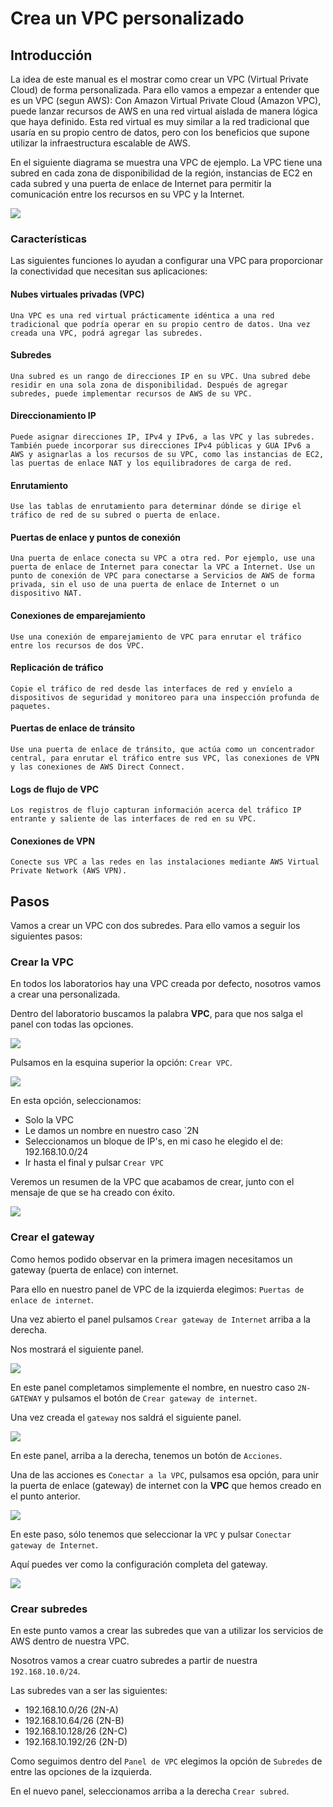 # Crea un VPC personalizado
## Introducción
La idea de este manual es el mostrar como crear un VPC (Virtual Private Cloud) de forma personalizada.
Para ello vamos a empezar a entender que es un VPC (segun AWS):
Con Amazon Virtual Private Cloud (Amazon VPC), puede lanzar recursos de AWS en una red virtual aislada de manera lógica que haya definido. Esta red virtual es muy similar a la red tradicional que usaría en su propio centro de datos, pero con los beneficios que supone utilizar la infraestructura escalable de AWS.

En el siguiente diagrama se muestra una VPC de ejemplo. La VPC tiene una subred en cada zona de disponibilidad de la región, instancias de EC2 en cada subred y una puerta de enlace de Internet para permitir la comunicación entre los recursos en su VPC y la Internet.

![](./assets/aws_vpc.png)

### Características

Las siguientes funciones lo ayudan a configurar una VPC para proporcionar la conectividad que necesitan sus aplicaciones:

#### Nubes virtuales privadas (VPC)

    Una VPC es una red virtual prácticamente idéntica a una red tradicional que podría operar en su propio centro de datos. Una vez creada una VPC, podrá agregar las subredes.
#### Subredes

    Una subred es un rango de direcciones IP en su VPC. Una subred debe residir en una sola zona de disponibilidad. Después de agregar subredes, puede implementar recursos de AWS de su VPC.
#### Direccionamiento IP

    Puede asignar direcciones IP, IPv4 y IPv6, a las VPC y las subredes. También puede incorporar sus direcciones IPv4 públicas y GUA IPv6 a AWS y asignarlas a los recursos de su VPC, como las instancias de EC2, las puertas de enlace NAT y los equilibradores de carga de red.
#### Enrutamiento

    Use las tablas de enrutamiento para determinar dónde se dirige el tráfico de red de su subred o puerta de enlace.
#### Puertas de enlace y puntos de conexión

    Una puerta de enlace conecta su VPC a otra red. Por ejemplo, use una puerta de enlace de Internet para conectar la VPC a Internet. Use un punto de conexión de VPC para conectarse a Servicios de AWS de forma privada, sin el uso de una puerta de enlace de Internet o un dispositivo NAT.
#### Conexiones de emparejamiento

    Use una conexión de emparejamiento de VPC para enrutar el tráfico entre los recursos de dos VPC.
#### Replicación de tráfico

    Copie el tráfico de red desde las interfaces de red y envíelo a dispositivos de seguridad y monitoreo para una inspección profunda de paquetes.
#### Puertas de enlace de tránsito

    Use una puerta de enlace de tránsito, que actúa como un concentrador central, para enrutar el tráfico entre sus VPC, las conexiones de VPN y las conexiones de AWS Direct Connect.
#### Logs de flujo de VPC

    Los registros de flujo capturan información acerca del tráfico IP entrante y saliente de las interfaces de red en su VPC.
#### Conexiones de VPN

    Conecte sus VPC a las redes en las instalaciones mediante AWS Virtual Private Network (AWS VPN).

## Pasos
Vamos a crear un VPC con dos subredes.
Para ello vamos a seguir los siguientes pasos:
### Crear la VPC
En todos los laboratorios hay una VPC creada por defecto, nosotros vamos a crear una personalizada.

Dentro del laboratorio buscamos la palabra **VPC**, para que nos salga el panel con todas las opciones.

![](./assets/vpc_panel.png)

Pulsamos en la esquina superior la opción: `Crear VPC`.

![](./assets/vpc_crear.png)

En esta opción, seleccionamos:
- Solo la VPC
- Le damos un nombre en nuestro caso `2N
- Seleccionamos un bloque de IP's, en mi caso he elegido el de: 192.168.10.0/24
- Ir hasta el final y pulsar `Crear VPC`

Veremos un resumen de la VPC que acabamos de crear, junto con el mensaje de que se ha creado con éxito.

![](./assets/vpc_creada.png)

### Crear el gateway

Como hemos podido observar en la primera imagen necesitamos un gateway (puerta de enlace) con internet.

Para ello en nuestro panel de VPC de la izquierda elegimos: `Puertas de enlace de internet`.

Una vez abierto el panel pulsamos `Crear gateway de Internet` arriba a la derecha.

Nos mostrará el siguiente panel.
 
 ![](./assets/gateway_crear.png)

 En este panel completamos simplemente el nombre, en nuestro caso `2N-GATEWAY` y pulsamos el botón de  `Crear gateway de internet`.

 Una vez creada el `gateway` nos saldrá el siguiente panel.

 ![](./assets/gateway_creado.png)

 En este panel, arriba a la derecha, tenemos un botón de `Acciones`. 

 Una de las acciones es `Conectar a la VPC`, pulsamos esa opción, para unir la puerta de enlace (gateway) de internet con la **VPC** que hemos creado en el punto anterior.

![](./assets/gateway_vpc.png)

En este paso, sólo tenemos que seleccionar la `VPC` y pulsar `Conectar gateway de Internet`.

Aquí puedes ver como la configuración completa del gateway.

![](./assets/gateway_finail.png)

### Crear subredes

En este punto vamos a crear las subredes que van a utilizar los servicios de AWS dentro de nuestra VPC.

Nosotros vamos a crear cuatro subredes a partir de nuestra `192.168.10.0/24`.

Las subredes van a ser las siguientes:
- 192.168.10.0/26 (2N-A)
- 192.168.10.64/26 (2N-B)
- 192.168.10.128/26 (2N-C)
- 192.168.10.192/26 (2N-D)

Como seguimos dentro del `Panel de VPC` elegimos la opción de `Subredes` de entre las opciones de la izquierda.

En el nuevo panel, seleccionamos arriba a la derecha `Crear subred`.






